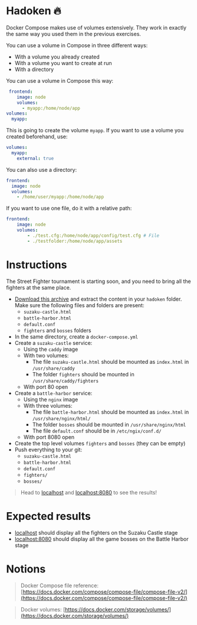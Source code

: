 # Hadoken 🔥

Docker Compose makes use of volumes extensively. They work in exactly the same way you used them in the previous exercises.

You can use a volume in Compose in three different ways:

- With a volume you already created
- With a volume you want to create at run
- With a directory

You can use a volume in Compose this way:

```yaml
 frontend:
    image: node
    volumes:
      - myapp:/home/node/app
volumes:
  myapp:
```

This is going to create the volume `myapp`. If you want to use a volume you created beforehand, use:

```yaml
volumes:
  myapp:
	external: true
```

You can also use a directory:

```yaml
frontend:
  image: node
  volumes:
    - /home/user/myapp:/home/node/app
```

If you want to use one file, do it with a relative path:

```yaml
frontend:
	image: node
	volumes:
		- ./test.cfg:/home/node/app/config/test.cfg # File
		- ./testfolder:/home/node/app/assets
```

# Instructions

The Street Fighter tournament is starting soon, and you need to bring all the fighters at the same place.

- [Download this archive](https://github.com/Deytron/files/blob/main/assets.zip?raw=true) and extract the content in your `hadoken` folder. Make sure the following files and folders are present:
  - `suzaku-castle.html`
  - `battle-harbor.html`
  - `default.conf`
  - `fighters` and `bosses` folders
- In the same directory, create a `docker-compose.yml`
- Create a `suzaku-castle` service:
  - Using the `caddy` image
  - With two volumes:
    - The file `suzaku-castle.html` should be mounted as `index.html` in `/usr/share/caddy`
    - The folder `fighters` should be mounted in `/usr/share/caddy/fighters`
  - With port 80 open
- Create a `battle-harbor` service:
  - Using the `nginx` image
  - With three volumes:
    - The file `battle-harbor.html` should be mounted as `index.html` in `/usr/share/nginx/html/`
    - The folder `bosses` should be mounted in `/usr/share/nginx/html`
    - The file `default.conf` should be in `/etc/ngix/conf.d/`
  - With port 8080 open
- Create the top level volumes `fighters` and `bosses` (they can be empty)
- Push everything to your git:
  - `suzaku-castle.html`
  - `battle-harbor.html`
  - `default.conf`
  - `fighters/`
  - `bosses/`

> Head to [localhost](http://localhost:80) and [localhost:8080](http://localhost:8080) to see the results!

# Expected results

- [localhost](http://localhost) should display all the fighters on the Suzaku Castle stage
- [localhost:8080](http://localhost:8080) should display all the game bosses on the Battle Harbor stage

# Notions

> Docker Compose file reference: [https://docs.docker.com/compose/compose-file/compose-file-v2/](https://docs.docker.com/compose/compose-file/compose-file-v2/)

> Docker volumes: [https://docs.docker.com/storage/volumes/](https://docs.docker.com/storage/volumes/)
